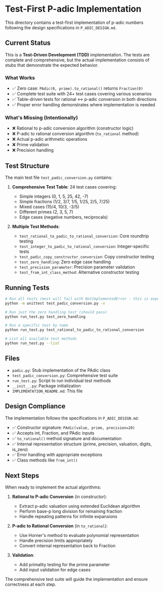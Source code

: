 # Test-First P-adic Implementation

This directory contains a test-first implementation of p-adic numbers following the design specifications in `P_ADIC_DESIGN.md`.

## Current Status

This is a **Test-Driven Development (TDD)** implementation. The tests are complete and comprehensive, but the actual implementation consists of stubs that demonstrate the expected behavior.

### What Works
- ✅ Zero case: `PAdic(0, prime).to_rational()` returns `Fraction(0)`
- ✅ Complete test suite with 24+ test cases covering various scenarios
- ✅ Table-driven tests for rational ↔ p-adic conversion in both directions
- ✅ Proper error handling demonstrates where implementation is needed

### What's Missing (Intentionally)
- ❌ Rational to p-adic conversion algorithm (constructor logic)
- ❌ P-adic to rational conversion algorithm (`to_rational` method)
- ❌ Actual p-adic arithmetic operations
- ❌ Prime validation
- ❌ Precision handling

## Test Structure

The main test file `test_padic_conversion.py` contains:

1. **Comprehensive Test Table**: 24 test cases covering:
   - Simple integers (0, 1, 5, 25, 42, -7)
   - Simple fractions (1/2, 3/7, 1/5, 1/25, 2/5, 7/25)
   - Mixed cases (15/4, 10/3, -3/5)
   - Different primes (2, 3, 5, 7)
   - Edge cases (negative numbers, reciprocals)

2. **Multiple Test Methods**:
   - `test_rational_to_padic_to_rational_conversion`: Core roundtrip testing
   - `test_integer_to_padic_to_rational_conversion`: Integer-specific tests
   - `test_padic_copy_constructor_conversion`: Copy constructor testing
   - `test_zero_handling`: Zero edge case handling
   - `test_precision_parameter`: Precision parameter validation
   - `test_from_int_class_method`: Alternative constructor testing

## Running Tests

```bash
# Run all tests (most will fail with NotImplementedError - this is expected)
python -m unittest test_padic_conversion.py -v

# Run just the zero handling test (should pass)
python run_test.py test_zero_handling

# Run a specific test by name
python run_test.py test_rational_to_padic_to_rational_conversion

# List all available test methods
python run_test.py --list
```

## Files

- `padic.py`: Stub implementation of the PAdic class
- `test_padic_conversion.py`: Comprehensive test suite
- `run_test.py`: Script to run individual test methods
- `__init__.py`: Package initialization
- `IMPLEMENTATION_README.md`: This file

## Design Compliance

The implementation follows the specifications in `P_ADIC_DESIGN.md`:

- ✅ Constructor signature: `PAdic(value, prime, precision=20)`
- ✅ Accepts int, Fraction, and PAdic inputs  
- ✅ `to_rational()` method signature and documentation
- ✅ Internal representation structure (prime, precision, valuation, digits, is_zero)
- ✅ Error handling with appropriate exceptions
- ✅ Class methods like `from_int()`

## Next Steps

When ready to implement the actual algorithms:

1. **Rational to P-adic Conversion** (in constructor):
   - Extract p-adic valuation using extended Euclidean algorithm
   - Perform base-p long division for remaining fraction
   - Handle repeating patterns for infinite expansions

2. **P-adic to Rational Conversion** (in `to_rational`):
   - Use Horner's method to evaluate polynomial representation
   - Handle precision limits appropriately
   - Convert internal representation back to Fraction

3. **Validation**:
   - Add primality testing for the prime parameter
   - Add input validation for edge cases

The comprehensive test suite will guide the implementation and ensure correctness at each step.